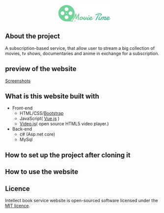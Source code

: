 <p align="center"><img src="wwwroot/Asset/MovieTimeLogo.png"></p>
<h2>About the project</h2>
<p>
A subscription-based service, that allow user to stream a big collection of movies, tv shows, documentaries and anime in exchange for a subscription.</p>
<h2>preview of the website </h2>
<a href="https://drive.google.com/drive/folders/1l5UHyXc2ZJX7ewY2baft69kNhJkANvpF?usp=share_link"><p>Screenshots</p></a>
<h2>What is this website built with</h2>
<ul>
<li>
Front-end
<ul>
<li>HTML/CSS/<a href="https://getbootstrap.com/">Bootstrap</a></li>
<li>JavaScript( <a href="https://vuejs.org/">Vue.js</a> )</li>
<li><a href="https://videojs.com/getting-started/">Video.js</a>( open source HTML5 video player.)
</ul>
</li>
<li>
Back-end
<ul>
<li>c# (Asp.net core)</li>
<li>MySql</li>
</ul>
</li>
</ul>


<h2>
How to set up the project after cloning it
</h2>
<ol>
</ol>
<h2>How to use the website</h2>
<ul>

</ul>
<h2>
Licence
</h2>
<p>
Intellect book service website is open-sourced software licensed under the <a href="/LICENSE">MIT licence</a>.
</p>


